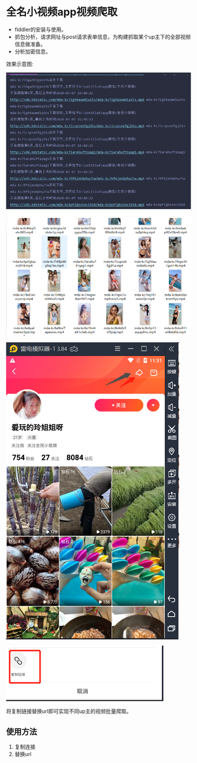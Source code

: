 # 全名小视频app视频爬取

- fiddler的安装与使用。
- 抓包分析，请求网址与post请求表单信息，为构建抓取某个up主下的全部视频信息做准备。
- 分析加密信息。

效果示意图:

![1584111967640](https://github.com/Key-lei/AppSpider/blob/master/app%E7%88%AC%E8%99%AB/assets/1584111967640.png)

![1584112002522](https://github.com/Key-lei/AppSpider/blob/master/app%E7%88%AC%E8%99%AB/assets/1584112002522.png)

![1584113535472](https://github.com/Key-lei/AppSpider/blob/master/app%E7%88%AC%E8%99%AB/assets/1584113535472.png)

![1584113548029](https://github.com/Key-lei/AppSpider/blob/master/app%E7%88%AC%E8%99%AB/assets/1584113548029.png)

将复制链接替换url即可实现不同up主的视频批量爬取。

## 使用方法

1. 复制连接
2. 替换url
